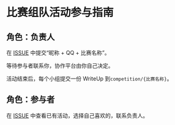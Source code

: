# 比赛组队活动参与指南

## 角色：负责人

在 [ISSUE](https://github.com/apachecn/kaggle/issues/260) 中提交“昵称 + QQ + 比赛名称”。

等待参与者联系你，协作平台由你自己决定。

活动结束后，每个小组提交一份 WriteUp 到`competition/{比赛名称}`。

## 角色：参与者

在 [ISSUE](https://github.com/apachecn/kaggle/issues/260) 中查看已有活动，选择自己喜欢的，联系负责人。
